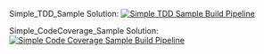 Simple_TDD_Sample Solution: 
[![Simple TDD Sample Build Pipeline](https://github.com/VahidFarahmandian/jinget-medium-tdd/actions/workflows/Simple_TDD_Sample_CI.yml/badge.svg?branch=main)](https://github.com/VahidFarahmandian/jinget-medium-tdd/actions/workflows/Simple_TDD_Sample_CI.yml)

Simple_CodeCoverage_Sample Solution: [![Simple Code Coverage Sample Build Pipeline](https://github.com/VahidFarahmandian/jinget-medium-tdd/actions/workflows/Simple_CodeCoverage_Sample_CI.yml/badge.svg?branch=main&event=push)](https://github.com/VahidFarahmandian/jinget-medium-tdd/actions/workflows/Simple_CodeCoverage_Sample_CI.yml)
